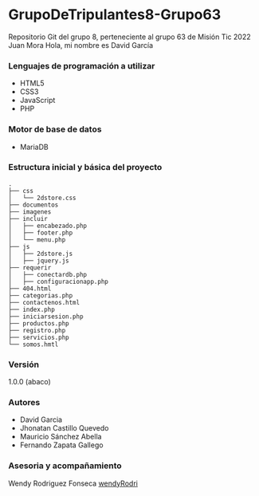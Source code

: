 # GrupoDeTripulantes8-Grupo63
Repositorio Git del grupo 8, perteneciente al grupo 63 de Misión Tic 2022
Juan Mora
Hola, mi nombre es David García

### Lenguajes de programación a utilizar
* HTML5
* CSS3
* JavaScript
* PHP

### Motor de base de datos
* MariaDB


### Estructura inicial y básica del proyecto
```
.
├── css
│   └── 2dstore.css
├── documentos
├── imagenes
├── incluir
│   ├── encabezado.php
│   ├── footer.php
│   └── menu.php
├── js
│   ├── 2dstore.js
│   ├── jquery.js
├── requerir
│   ├── conectardb.php
│   ├── configuracionapp.php
├── 404.html
├── categorias.php
├── contactenos.html
├── index.php
├── iniciarsesion.php
├── productos.php
├── registro.php
├── servicios.php
└── somos.hmtl
```
### Versión
1.0.0 (abaco)


### Autores
* David Garcia
* Jhonatan Castillo Quevedo
* Mauricio Sánchez Abella
* Fernando Zapata Gallego


### Asesoria y acompañamiento
Wendy Rodriguez Fonseca [wendyRodri](https://github.com/wendyRodri)
